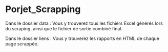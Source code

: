 # Porjet_Scrapping
Dans le dossier data :
Vous y trouverez tous les fichiers Excel générés lors du scraping, ainsi que le fichier de sortie combiné final.

Dans le dossier liens :
Vous y trouverez les rapports en HTML de chaque page scrappée.


